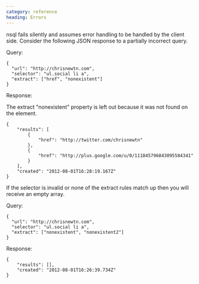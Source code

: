 ```yaml
---
category: reference
heading: Errors
---
```



nsql fails silently and assumes error handling to be handled by the client side.
Consider the following JSON response to a partially incorrect query.

Query:

    {
      "url": "http://chrisnewtn.com",
      "selector": "ul.social li a",
      "extract": ["href", "nonexistent"]
    }

Response:

The extract "nonexistent" property is left out because it was not found
on the element.

    {
        "results": [
            {
                "href": "http://twitter.com/chrisnewtn"
            },
            {
                "href": "http://plus.google.com/u/0/111845796843095584341"
            }
        ],
        "created": "2012-08-01T16:28:19.167Z"
    }

If the selector is invalid or none of the extract rules match up then you will receive
an empty array.

Query:

    {
      "url": "http://chrisnewtn.com",
      "selector": "ul.social li a",
      "extract": ["nonexistent", "nonexistent2"]
    }

Response:

    {
        "results": [],
        "created": "2012-08-01T16:26:39.734Z"
    }